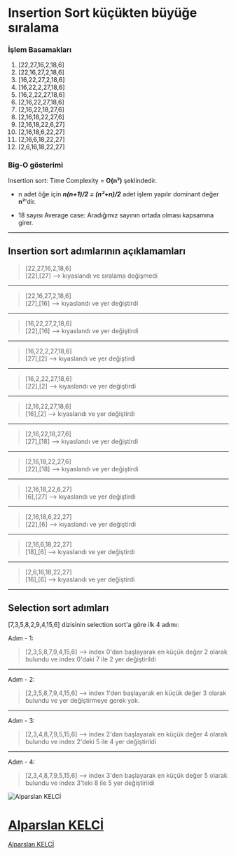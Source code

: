# Insertion Sort küçükten büyüğe sıralama
### İşlem Basamakları
<ol>
    <li>[22,27,16,2,18,6]</li>
    <li>[22,16,27,2,18,6]</li>
    <li>[16,22,27,2,18,6]</li>
    <li>[16,22,2,27,18,6]</li>
    <li>[16,2,22,27,18,6]</li>
    <li>[2,16,22,27,18,6]</li>
    <li>[2,16,22,18,27,6]</li>
    <li>[2,16,18,22,27,6]</li>
    <li>[2,16,18,22,6,27]</li>
    <li>[2,16,18,6,22,27]</li>
    <li>[2,16,6,18,22,27]</li>
    <li>[2,6,16,18,22,27]</li>
</ol>

### Big-O gösterimi
Insertion sort:
Time Complexity = **O(n²)** şeklindedir. <br>

* n adet öğe için ***n(n+1)/2 = (n²+n)/2*** adet işlem yapılır dominant değer **n²**'dir.

* 18 sayısı Average case: Aradığımız sayının ortada olması kapsamına girer.

---
## Insertion sort adımlarının açıklamamları

> [22,27,16,2,18,6]<br/>
[22],[27] --> kıyaslandı ve sıralama değişmedi

---
> [22,16,27,2,18,6]<br/>
[27],[16] --> kıyaslandı ve yer değiştirdi

---
> [16,22,27,2,18,6]<br/>
[22],[16] --> kıyaslandı ve yer değiştirdi

---
> [16,22,2,27,18,6]<br/>
[27],[2] --> kıyaslandı ve yer değiştirdi

---
> [16,2,22,27,18,6]<br/>
[22],[2] --> kıyaslandı ve yer değiştirdi

---
> [2,16,22,27,18,6]<br/>
[16],[2] --> kıyaslandı ve yer değiştirdi

---
> [2,16,22,18,27,6]<br/>
[27],[18] --> kıyaslandı ve yer değiştirdi

---
> [2,16,18,22,27,6]<br/>
[22],[18] --> kıyaslandı ve yer değiştirdi

---
> [2,16,18,22,6,27]<br/>
[6],[27] --> kıyaslandı ve yer değiştirdi

---
> [2,16,18,6,22,27]<br/>
[22],[6] --> kıyaslandı ve yer değiştirdi

---
> [2,16,6,18,22,27]<br/>
[18],[6] --> kıyaslandı ve yer değiştirdi

---
> [2,6,16,18,22,27]<br/>
[16],[6] --> kıyaslandı ve yer değiştirdi

---

## Selection sort adımları
[7,3,5,8,2,9,4,15,6]  dizisinin selection sort'a göre ilk 4 adımı: <br>

Adım - 1:
> [2,3,5,8,7,9,4,15,6] --> index 0'dan başlayarak en küçük değer 2 olarak bulundu ve index 0'daki 7 ile 2 yer değiştirildi
---
Adım - 2:
> [2,3,5,8,7,9,4,15,6] --> index 1'den başlayarak en küçük değer 3 olarak bulundu ve yer değiştirmeye gerek yok.
---
Adım - 3:
> [2,3,4,8,7,9,5,15,6] --> index 2'dan başlayarak en küçük değer 4 olarak bulundu ve index 2'deki 5 ile 4 yer değiştirildi
---
Adım - 4:
> [2,3,4,8,7,9,5,15,6] --> index 3'den başlayarak en küçük değer 5 olarak bulundu ve index 3'teki 8 ile 5 yer değiştirildi


![Alparslan KELCİ](https://lh3.googleusercontent.com/a/ALm5wu1pYPsDvQWEiGDN4_5-kfp9v0HHO-jqfs2mDqXB3bU=s96-c-rg-br100)
<br/>

[Alparslan KELCİ](https://github.com/AlparslanKelci "My github repository")
=======
[Alparslan KELCİ](https://github.com/AlparslanKelci "My github repository")

